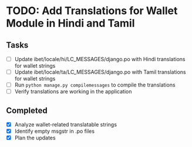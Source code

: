 # TODO: Add Translations for Wallet Module in Hindi and Tamil

## Tasks
- [ ] Update ibet/locale/hi/LC_MESSAGES/django.po with Hindi translations for wallet strings
- [ ] Update ibet/locale/ta/LC_MESSAGES/django.po with Tamil translations for wallet strings
- [ ] Run `python manage.py compilemessages` to compile the translations
- [ ] Verify translations are working in the application

## Completed
- [x] Analyze wallet-related translatable strings
- [x] Identify empty msgstr in .po files
- [x] Plan the updates
